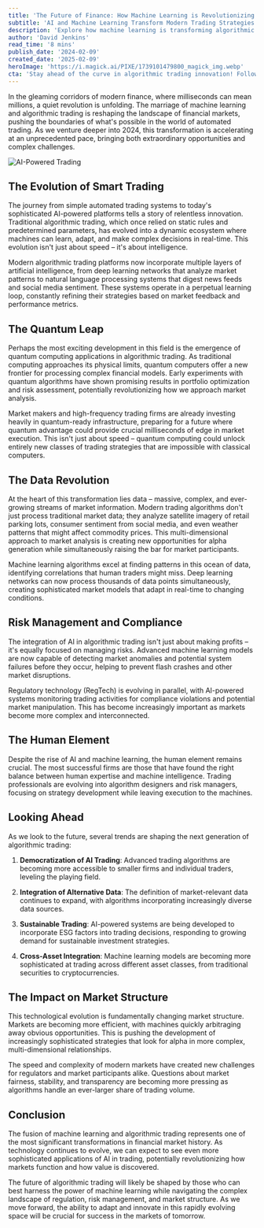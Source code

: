 ```yaml
---
title: 'The Future of Finance: How Machine Learning is Revolutionizing Algorithmic Trading'
subtitle: 'AI and Machine Learning Transform Modern Trading Strategies'
description: 'Explore how machine learning is transforming algorithmic trading, from quantum computing applications to AI-powered risk management. Learn about the latest developments in financial technology and what they mean for the future of trading.'
author: 'David Jenkins'
read_time: '8 mins'
publish_date: '2024-02-09'
created_date: '2025-02-09'
heroImage: 'https://i.magick.ai/PIXE/1739101479800_magick_img.webp'
cta: 'Stay ahead of the curve in algorithmic trading innovation! Follow us on LinkedIn for daily insights into the intersection of AI and finance.'
---
```


In the gleaming corridors of modern finance, where milliseconds can mean millions, a quiet revolution is unfolding. The marriage of machine learning and algorithmic trading is reshaping the landscape of financial markets, pushing the boundaries of what's possible in the world of automated trading. As we venture deeper into 2024, this transformation is accelerating at an unprecedented pace, bringing both extraordinary opportunities and complex challenges.

![AI-Powered Trading](https://i.magick.ai/PIXE/1739101479804_magick_img.webp)

## The Evolution of Smart Trading

The journey from simple automated trading systems to today's sophisticated AI-powered platforms tells a story of relentless innovation. Traditional algorithmic trading, which once relied on static rules and predetermined parameters, has evolved into a dynamic ecosystem where machines can learn, adapt, and make complex decisions in real-time. This evolution isn't just about speed – it's about intelligence.

Modern algorithmic trading platforms now incorporate multiple layers of artificial intelligence, from deep learning networks that analyze market patterns to natural language processing systems that digest news feeds and social media sentiment. These systems operate in a perpetual learning loop, constantly refining their strategies based on market feedback and performance metrics.

## The Quantum Leap

Perhaps the most exciting development in this field is the emergence of quantum computing applications in algorithmic trading. As traditional computing approaches its physical limits, quantum computers offer a new frontier for processing complex financial models. Early experiments with quantum algorithms have shown promising results in portfolio optimization and risk assessment, potentially revolutionizing how we approach market analysis.

Market makers and high-frequency trading firms are already investing heavily in quantum-ready infrastructure, preparing for a future where quantum advantage could provide crucial milliseconds of edge in market execution. This isn't just about speed – quantum computing could unlock entirely new classes of trading strategies that are impossible with classical computers.

## The Data Revolution

At the heart of this transformation lies data – massive, complex, and ever-growing streams of market information. Modern trading algorithms don't just process traditional market data; they analyze satellite imagery of retail parking lots, consumer sentiment from social media, and even weather patterns that might affect commodity prices. This multi-dimensional approach to market analysis is creating new opportunities for alpha generation while simultaneously raising the bar for market participants.

Machine learning algorithms excel at finding patterns in this ocean of data, identifying correlations that human traders might miss. Deep learning networks can now process thousands of data points simultaneously, creating sophisticated market models that adapt in real-time to changing conditions.

## Risk Management and Compliance

The integration of AI in algorithmic trading isn't just about making profits – it's equally focused on managing risks. Advanced machine learning models are now capable of detecting market anomalies and potential system failures before they occur, helping to prevent flash crashes and other market disruptions.

Regulatory technology (RegTech) is evolving in parallel, with AI-powered systems monitoring trading activities for compliance violations and potential market manipulation. This has become increasingly important as markets become more complex and interconnected.

## The Human Element

Despite the rise of AI and machine learning, the human element remains crucial. The most successful firms are those that have found the right balance between human expertise and machine intelligence. Trading professionals are evolving into algorithm designers and risk managers, focusing on strategy development while leaving execution to the machines.

## Looking Ahead

As we look to the future, several trends are shaping the next generation of algorithmic trading:

1. **Democratization of AI Trading**: Advanced trading algorithms are becoming more accessible to smaller firms and individual traders, leveling the playing field.

2. **Integration of Alternative Data**: The definition of market-relevant data continues to expand, with algorithms incorporating increasingly diverse data sources.

3. **Sustainable Trading**: AI-powered systems are being developed to incorporate ESG factors into trading decisions, responding to growing demand for sustainable investment strategies.

4. **Cross-Asset Integration**: Machine learning models are becoming more sophisticated at trading across different asset classes, from traditional securities to cryptocurrencies.

## The Impact on Market Structure

This technological evolution is fundamentally changing market structure. Markets are becoming more efficient, with machines quickly arbitraging away obvious opportunities. This is pushing the development of increasingly sophisticated strategies that look for alpha in more complex, multi-dimensional relationships.

The speed and complexity of modern markets have created new challenges for regulators and market participants alike. Questions about market fairness, stability, and transparency are becoming more pressing as algorithms handle an ever-larger share of trading volume.

## Conclusion

The fusion of machine learning and algorithmic trading represents one of the most significant transformations in financial market history. As technology continues to evolve, we can expect to see even more sophisticated applications of AI in trading, potentially revolutionizing how markets function and how value is discovered.

The future of algorithmic trading will likely be shaped by those who can best harness the power of machine learning while navigating the complex landscape of regulation, risk management, and market structure. As we move forward, the ability to adapt and innovate in this rapidly evolving space will be crucial for success in the markets of tomorrow.
